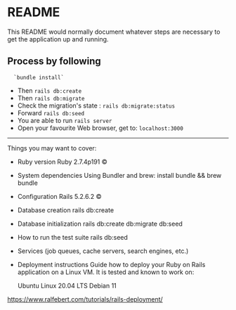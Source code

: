 # README

This README would normally document whatever steps are necessary to get the
application up and running.


## Process by following

	  `bundle install`
- Then `rails db:create`
- Then `rails db:migrate`
- Check the migration's state : `rails db:migrate:status`
- Forward `rails db:seed`
- You are able to run `rails server`
- Open your favourite Web browser, get to: `localhost:3000`

<hr>


Things you may want to cover:

* Ruby version
 Ruby 2.7.4p191 ©

* System dependencies
 Using Bundler and brew:
 install bundle && brew bundle

* Configuration
 Rails 5.2.6.2 ©


* Database creation
 rails db:create

* Database initialization
 rails db:create db:migrate db:seed

* How to run the test suite
 rails db:seed

* Services (job queues, cache servers, search engines, etc.)

* Deployment instructions
  Guide how to deploy your Ruby on Rails application on a Linux VM. It is tested and known to work on:

    Ubuntu Linux 20.04 LTS
    Debian 11

https://www.ralfebert.com/tutorials/rails-deployment/
